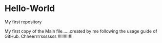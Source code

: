 # Hello-World
My first repository

My first copy of the Main file......created by me following the usage guide of GitHub. 
Chheerrrrsssssss  !!!!!!!!!!!!
